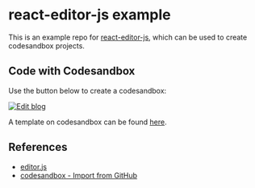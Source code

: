 # react-editor-js example

This is an example repo for [react-editor-js](https://github.com/natterstefan/react-editor-js),
which can be used to create codesandbox projects.

## Code with Codesandbox

Use the button below to create a codesandbox:

[![Edit blog](https://codesandbox.io/static/img/play-codesandbox.svg)](https://codesandbox.io/s/github/natterstefan/react-editor-js-example/tree/master)

A template on codesandbox can be found [here](https://codesandbox.io/s/editorjs-react-editor-js-example-with-custom-react-component-template-8md15).

## References

- [editor.js](https://editorjs.io/)
- [codesandbox - Import from GitHub](https://codesandbox.io/docs/importing)
